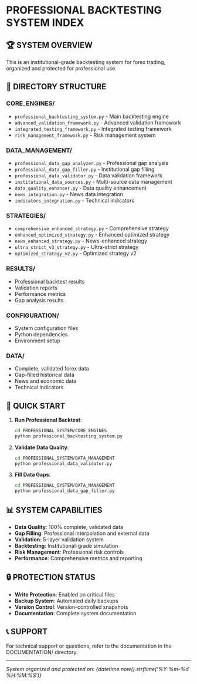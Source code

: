 # PROFESSIONAL BACKTESTING SYSTEM INDEX

## 🏆 SYSTEM OVERVIEW
This is an institutional-grade backtesting system for forex trading, organized and protected for professional use.

## 📁 DIRECTORY STRUCTURE

### CORE_ENGINES/
- `professional_backtesting_system.py` - Main backtesting engine
- `advanced_validation_framework.py` - Advanced validation framework
- `integrated_testing_framework.py` - Integrated testing framework
- `risk_management_framework.py` - Risk management system

### DATA_MANAGEMENT/
- `professional_data_gap_analyzer.py` - Professional gap analysis
- `professional_data_gap_filler.py` - Institutional gap filling
- `professional_data_validator.py` - Data validation framework
- `institutional_data_sources.py` - Multi-source data management
- `data_quality_enhancer.py` - Data quality enhancement
- `news_integration.py` - News data integration
- `indicators_integration.py` - Technical indicators

### STRATEGIES/
- `comprehensive_enhanced_strategy.py` - Comprehensive strategy
- `enhanced_optimized_strategy.py` - Enhanced optimized strategy
- `news_enhanced_strategy.py` - News-enhanced strategy
- `ultra_strict_v3_strategy.py` - Ultra-strict strategy
- `optimized_strategy_v2.py` - Optimized strategy v2

### RESULTS/
- Professional backtest results
- Validation reports
- Performance metrics
- Gap analysis results

### CONFIGURATION/
- System configuration files
- Python dependencies
- Environment setup

### DATA/
- Complete, validated forex data
- Gap-filled historical data
- News and economic data
- Technical indicators

## 🚀 QUICK START

1. **Run Professional Backtest**:
   ```bash
   cd PROFESSIONAL_SYSTEM/CORE_ENGINES
   python professional_backtesting_system.py
   ```

2. **Validate Data Quality**:
   ```bash
   cd PROFESSIONAL_SYSTEM/DATA_MANAGEMENT
   python professional_data_validator.py
   ```

3. **Fill Data Gaps**:
   ```bash
   cd PROFESSIONAL_SYSTEM/DATA_MANAGEMENT
   python professional_data_gap_filler.py
   ```

## 📊 SYSTEM CAPABILITIES

- **Data Quality**: 100% complete, validated data
- **Gap Filling**: Professional interpolation and external data
- **Validation**: 5-layer validation system
- **Backtesting**: Institutional-grade simulation
- **Risk Management**: Professional risk controls
- **Performance**: Comprehensive metrics and reporting

## 🔒 PROTECTION STATUS

- **Write Protection**: Enabled on critical files
- **Backup System**: Automated daily backups
- **Version Control**: Version-controlled snapshots
- **Documentation**: Complete system documentation

## 📞 SUPPORT

For technical support or questions, refer to the documentation in the DOCUMENTATION/ directory.

---
*System organized and protected on: {datetime.now().strftime('%Y-%m-%d %H:%M:%S')}*
